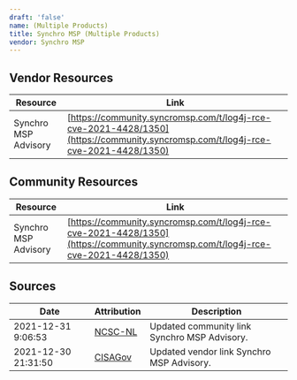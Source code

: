 ```yaml
---
draft: 'false'
name: (Multiple Products)
title: Synchro MSP (Multiple Products)
vendor: Synchro MSP
---
```


## Vendor Resources
| Resource | Link |
| --- | --- |
| Synchro MSP Advisory | [https://community.syncromsp.com/t/log4j-rce-cve-2021-4428/1350](https://community.syncromsp.com/t/log4j-rce-cve-2021-4428/1350) |

## Community Resources
| Resource | Link |
| --- | --- |
| Synchro MSP Advisory | [https://community.syncromsp.com/t/log4j-rce-cve-2021-4428/1350](https://community.syncromsp.com/t/log4j-rce-cve-2021-4428/1350) |


## Sources
| Date | Attribution | Description |
| --- | --- | --- |
| 2021-12-31 9:06:53 | [NCSC-NL](https://github.com/NCSC-NL/log4shell/blob/main/software/README.md) | Updated community link Synchro MSP Advisory.  |
| 2021-12-30 21:31:50 | [CISAGov](https://raw.githubusercontent.com/cisagov/log4j-affected-db/develop/README.md) | Updated vendor link Synchro MSP Advisory.  |

